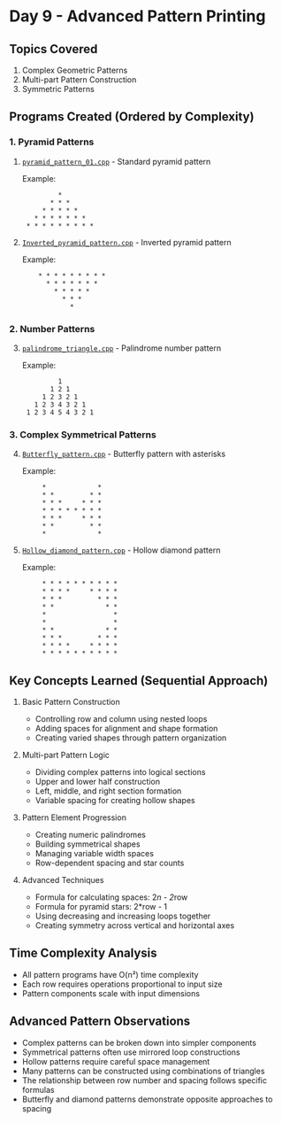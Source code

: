 # Day 9 - Advanced Pattern Printing

## Topics Covered
1. Complex Geometric Patterns
2. Multi-part Pattern Construction
3. Symmetric Patterns

## Programs Created (Ordered by Complexity)

### 1. Pyramid Patterns
1. [`pyramid_pattern_01.cpp`](Problem01.cpp) - Standard pyramid pattern
   
   Example:
   ```
            *
          * * *
        * * * * *
      * * * * * * *
    * * * * * * * * *
   ```

2. [`Inverted_pyramid_pattern.cpp`](Problem02.cpp) - Inverted pyramid pattern
   
   Example:
   ```
       * * * * * * * * *
         * * * * * * *
           * * * * *
             * * *
               *
   ```

### 2. Number Patterns
3. [`palindrome_triangle.cpp`](Problem03.cpp) - Palindrome number pattern
   
   Example:
   ```
            1
          1 2 1
        1 2 3 2 1
      1 2 3 4 3 2 1
    1 2 3 4 5 4 3 2 1
   ```

### 3. Complex Symmetrical Patterns
4. [`Butterfly_pattern.cpp`](Problem04.cpp) - Butterfly pattern with asterisks
   
   Example:
   ```
        *             *
        * *         * *
        * * *     * * *
        * * * * * * * *
        * * *     * * *
        * *         * *
        *             *
   ```

5. [`Hollow_diamond_pattern.cpp`](Problem05.cpp) - Hollow diamond pattern
   
   Example:
   ```
        * * * * * * * * * *
        * * * *     * * * *
        * * *         * * *
        * *             * *
        *                 *
        *                 *
        * *             * *
        * * *         * * *
        * * * *     * * * *
        * * * * * * * * * *
   ```

## Key Concepts Learned (Sequential Approach)

1. Basic Pattern Construction
   - Controlling row and column using nested loops
   - Adding spaces for alignment and shape formation
   - Creating varied shapes through pattern organization

2. Multi-part Pattern Logic
   - Dividing complex patterns into logical sections
   - Upper and lower half construction
   - Left, middle, and right section formation
   - Variable spacing for creating hollow shapes

3. Pattern Element Progression
   - Creating numeric palindromes
   - Building symmetrical shapes
   - Managing variable width spaces
   - Row-dependent spacing and star counts

4. Advanced Techniques
   - Formula for calculating spaces: 2*n - 2*row
   - Formula for pyramid stars: 2*row - 1
   - Using decreasing and increasing loops together
   - Creating symmetry across vertical and horizontal axes

## Time Complexity Analysis
- All pattern programs have O(n²) time complexity
- Each row requires operations proportional to input size
- Pattern components scale with input dimensions

## Advanced Pattern Observations
- Complex patterns can be broken down into simpler components
- Symmetrical patterns often use mirrored loop constructions
- Hollow patterns require careful space management
- Many patterns can be constructed using combinations of triangles
- The relationship between row number and spacing follows specific formulas
- Butterfly and diamond patterns demonstrate opposite approaches to spacing
